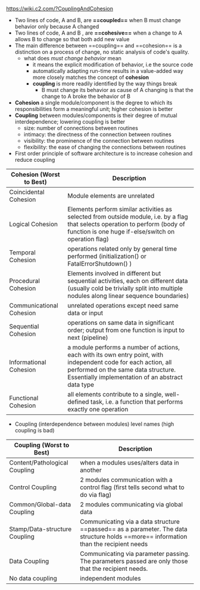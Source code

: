 https://wiki.c2.com/?CouplingAndCohesion

- Two lines of code, A and B, are **==coupled==** when B must change behavior only because A changed
- Two lines of code, A and B , are **==cohesive==** when a change to A allows B to change so that both add new value
- The main difference between ==coupling== and ==cohesion== is a distinction on a process of change, no static analysis of code's quality.
	- what does *must change behavior* mean
		- it means the explicit modification of behavior, i.e the source code
		- automatically adapting run-time results in a value-added way more closely matches the concept of **cohesion**
		- **coupling** is more readily identified by the way things break
			- B must change its behavior as cause of A changing is that the change to A broke the behavior of B
- **Cohesion** a single module/component is the degree to which its responsibilities form a meaningful unit; higher cohesion is better
- **Coupling** between modules/components is their degree of mutual interdependence; lowering coupling is better
	- size: number of connections between routines
	- intimacy: the directness of the connection between routines
	- visibility: the prominence of the connection between routines
	- flexibility: the ease of changing the connections between routines
- First order principle of software architecture is to increase cohesion and reduce coupling

| Cohesion (Worst to Best) | Description                                                                                                                                                                                                |
| ------------------------ | ---------------------------------------------------------------------------------------------------------------------------------------------------------------------------------------------------------- |
| Coincidental Cohesion    | Module elements are unrelated                                                                                                                                                                              |
| Logical Cohesion         | Elements perform similar activities as selected from outside module, i.e. by a flag that selects operation to perform (body of function is one huge if-else/switch on operation flag)                      |
| Temporal Cohesion        | operations related only by general time performed (initialization() or FatalErrorShutdown() )                                                                                                              |
| Procedural Cohesion      | Elements involved in different but sequential activities, each on different data (usually cold be trivially split into multiple nodules along linear sequence boundaries)                                  |
| Communicational Cohesion | unrelated operations except need same data or input                                                                                                                                                        |
| Sequential Cohesion      | operations on same data in significant order; output from one function is input to next (pipeline)                                                                                                         |
| Informational Cohesion   | a module performs a number of actions, each with its own entry point, with independent code for each action, all performed on the same data structure. Essentially implementation of an abstract data type |
| Functional Cohesion      | all elements contribute to a single, well-defined task, i.e. a function that performs exactly one operation                                                                                                |
- Coupling (interdependence between modules) level names (high coupling is bad)

| Coupling (Worst to Best)      | Description                                                                                                                          |
| ----------------------------- | ------------------------------------------------------------------------------------------------------------------------------------ |
| Content/Pathological Coupling | when a modules uses/alters data in another                                                                                           |
| Control Coupling              | 2 modules communication with a control flag (first tells second what to do via flag)                                                 |
| Common/Global-data Coupling   | 2 modules communicating via global data                                                                                              |
| Stamp/Data-structure Coupling | Communicating via a data structure ==passed== as a parameter. The data structure holds ==more== information than the recipient needs |
| Data Coupling                 | Communicating via parameter passing. The parameters passed are only those that the recipient needs.                                  |
| No data coupling              | independent modules                                                                                                                  |
